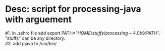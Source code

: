 # Desc:  script for processing-java with arguement
#1. in .zshrc file add export PATH="$HOME/stuffs/processing-4.0b8:$PATH". "stuffs" can be any directory.  
#2. add pjava to /usr/bin/

